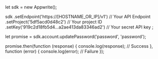 let sdk = new Appwrite();

sdk
    .setEndpoint('https://[HOSTNAME_OR_IP]/v1') // Your API Endpoint
    .setProject('5df5acd0d48c2') // Your project ID
    .setKey('919c2d18fb5d4...a2ae413da83346ad2') // Your secret API key
;

let promise = sdk.account.updatePassword('password', 'password');

promise.then(function (response) {
    console.log(response); // Success
}, function (error) {
    console.log(error); // Failure
});